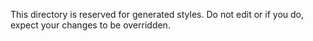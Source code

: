 This directory is reserved for generated styles.
Do not edit or if you do, expect your changes to be overridden.
